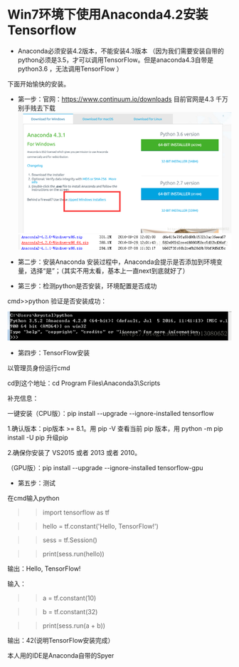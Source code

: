 # Win7环境下使用Anaconda4.2安装Tensorflow

* Anaconda必须安装4.2版本，不能安装4.3版本
（因为我们需要安装自带的python必须是3.5，才可以调用TensorFlow。但是anaconda4.3自带是python3.6 ，无法调用TensorFlow ）
 


下面开始愉快的安装。
* 第一步：官网：https://www.continuum.io/downloads 目前官网是4.3 千万别手贱去下载
![anzhuang](https://github.com/abbqboy/My-Tensorflow/blob/master/install-tensorflow/photo/20170331104003073.png?raw=true)
![pp](https://github.com/abbqboy/My-Tensorflow/blob/master/install-tensorflow/photo/1111.png?raw=true)

* 第二步：安装Anaconda
安装过程中，Anaconda会提示是否添加到环境变量，选择“是”；（其实不用太看，基本上一直next到底就好了）

* 第三步：检测python是否安装，环境配置是否成功

cmd>>python 验证是否安装成功：

![1111](https://github.com/abbqboy/My-Tensorflow/blob/master/install-tensorflow/photo/2222.png?raw=true)

* 第四步：TensorFlow安装

以管理员身份运行cmd 

cd到这个地址：cd Program Files\Anaconda3\Scripts 

补充信息：

一键安装（CPU版）：pip install --upgrade --ignore-installed tensorflow

1.确认版本：pip版本 >= 8.1。用 pip -V 查看当前 pip 版本，用 python -m pip install -U pip 升级pip 

2.确保你安装了 VS2015 或者 2013 或者 2010。

（GPU版）：pip install --upgrade --ignore-installed tensorflow-gpu

* 第五步：测试

在cmd输入python

>>import tensorflow as tf

>>hello = tf.constant('Hello, TensorFlow!')

>>sess = tf.Session()

>>print(sess.run(hello))

输出：Hello, TensorFlow!

输入：

>>a = tf.constant(10)

>>b = tf.constant(32)

>>print(sess.run(a + b))

输出：42(说明TensorFlow安装完成）

本人用的IDE是Anaconda自带的Spyer

